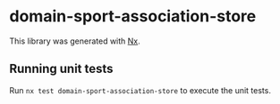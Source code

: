 # domain-sport-association-store

This library was generated with [Nx](https://nx.dev).

## Running unit tests

Run `nx test domain-sport-association-store` to execute the unit tests.

